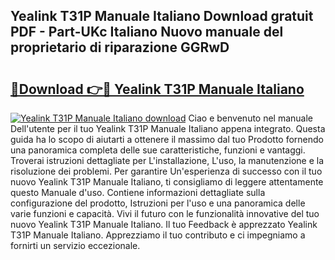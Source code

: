 ## Yealink T31P Manuale Italiano Download gratuit PDF - Part-UKc Italiano Nuovo manuale del proprietario di riparazione GGRwD

# <h2><a href="http://dfdckt.blite.top/?on=Yealink+T31P+Manuale+Italiano">🔗Download 👉🔴 Yealink T31P Manuale Italiano</a></h2>

[![Yealink T31P Manuale Italiano download](https://i.imgur.com/lujVjoI.png)](http://dfdckt.blite.top/?on=Yealink+T31P+Manuale+Italiano)
Ciao e benvenuto nel manuale Dell'utente per il tuo Yealink T31P Manuale Italiano appena integrato. Questa guida ha lo scopo di aiutarti a ottenere il massimo dal tuo Prodotto fornendo una panoramica completa delle sue caratteristiche, funzioni e vantaggi. Troverai istruzioni dettagliate per L'installazione, L'uso, la manutenzione e la risoluzione dei problemi. Per garantire Un'esperienza di successo con il tuo nuovo Yealink T31P Manuale Italiano, ti consigliamo di leggere attentamente questo Manuale d'uso. Contiene informazioni dettagliate sulla configurazione del prodotto, Istruzioni per l'uso e una panoramica delle varie funzioni e capacità. Vivi il futuro con le funzionalità innovative del tuo nuovo Yealink T31P Manuale Italiano. Il tuo Feedback è apprezzato Yealink T31P Manuale Italiano. Apprezziamo il tuo contributo e ci impegniamo a fornirti un servizio eccezionale.

